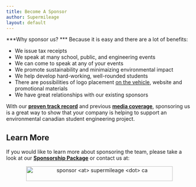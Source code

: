 ```yaml
---
title: Become A Sponsor
author: Supermileage
layout: default
---
```

***Why sponsor us? ***
Because it is easy and there are a lot of benefits:

<ul>
  <li>
    We issue tax receipts
  </li>
  <li>
    We speak at many school, public, and engineering events
  </li>
  <li>
    We can come to speak at any of your events
  </li>
  <li>
    We promote sustainability and minimaizing environmental impact
  </li>
  <li>
    We help develop hard-working, well-rounded students
  </li>
  <li>
    There are possibilities of logo placement <a href="http://www.flickr.com/photos/ubcst/5712422998/" target="_blank">on the vehicle</a>, website and promotional materials
  </li>
  <li>
    We have great relationships with our existing sponsors
  </li>
</ul>

With our **[proven track record][1]** and previous **[media coverage][2]**, sponsoring us is a great way to show that your company is helping to support an environmental canadian student engineering project.

## Learn More

If you would like to learn more about sponsoring the team, please take a look at our <a title="Sponsorship Package" href="http://supermileage.ca/wp-content/uploads/2014/08/Sponsorship-Package-2014-2015.pdf" target="_blank"><strong>Sponsorship Package</strong></a> or contact us at:

<p style="text-align: center;">
  <img class="size-full wp-image-501  aligncenter" title="UBC Supermileage Team Sponsorship Email Address" src="http://supermileage.ca/wp-content/uploads/2006/06/SponsorshipEmail.gif" alt="sponsor <at> supermileage <dot> ca" width="397" height="40" />
</p>

 [1]: /index.php/team/results/
 [2]: /index.php/sponsors/media/
